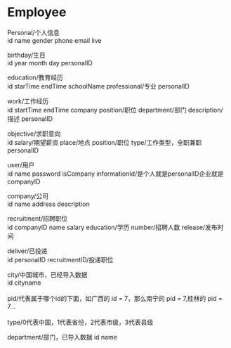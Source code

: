 # Employee

Personal/个人信息 <br>
	id 	name	 gender	 phone	 email 	live	<br>
  
birthday/生日	<br>
	id	 year	 month	 day	personalID	<br>
  
education/教育经历	<br>
	id  starTime endTime schoolName  professional/专业  personalID	<br>
  
work/工作经历	<br>
	id  startTime endTime company position/职位 department/部门   description/描述	personalID	<br>
  
objective/求职意向	<br>
	id  salary/期望薪资  place/地点  position/职位  type/工作类型，全职兼职    personalID	<br>
  
user/用户	<br>
	id name password isCompany informationId/是个人就是personalID企业就是companyID	<br>
  
company/公司	<br>
	id		name		address 	description<br>
  
recruitment/招聘职位	<br>
	id companyID name salary education/学历 number/招聘人数 release/发布时间	<br>

deliver/已投递<br>
	id	personalID	recruitmentID/投递职位
	
city/中国城市，已经导入数据<br>
	id  cityname	
	<br>
	pid/代表属于哪个id的下面，如广西的 id = 7，那么南宁的 pid = 7,桂林的 pid = 7...	
	<br>
	type/0代表中国，1代表省份，2代表市级，3代表县级<br>
	
department/部门，已导入数据
	id	name
